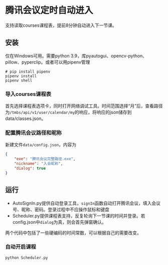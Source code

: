 # 腾讯会议定时自动进入

支持读取courses课程表，提前8分钟自动进入下一节课。

## 安装

仅在Windows可用。需要python 3.9，库pyautogui、opencv-python、pillow、pyperclip。或者可以用pipenv管理

```shell
# pip install pipenv
pipenv install
pipenv shell
```

### 导入courses课程表

首先选择课程表选项卡，同时打开网络调试工具。时间范围选择“月”后，查看路径为`/tmbs/api/v1/user/calendar/my`的响应，将响应的json储存到data/classes.json。

### 配置腾讯会议路径和昵称

新建文件`data/config.json`，内容为

```json
{
    "exe": "腾讯会议完整路径.exe",
    "nickname": "入会昵称",
    "dialog": true
}
```

## 运行

- AutoSignIn.py提供自动登录工具，`signIn`函数自动打开腾讯会议，填入会议号、昵称、密码。登录过程中不应操作鼠标和键盘
- Scheduler.py提供课程表支持，反复轮询下一节课的时间并登录。若config.json中`dialog`为真，则会首先弹窗确认。

两个代码中包括了一些硬编码的时间常数，可以根据自己的需要改变。

### 自动开启课程

```shell
python Scheduler.py
```
